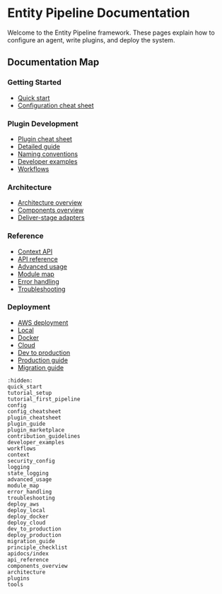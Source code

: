 # Entity Pipeline Documentation

Welcome to the Entity Pipeline framework. These pages explain how to configure an agent, write plugins, and deploy the system.

## Documentation Map

### Getting Started
- [Quick start](quick_start.md)
- [Configuration cheat sheet](config_cheatsheet.md)

### Plugin Development
- [Plugin cheat sheet](plugin_cheatsheet.md)
- [Detailed guide](plugin_guide.md)
- [Naming conventions](plugins.md)
- [Developer examples](developer_examples.md)
- [Workflows](workflows.md)

### Architecture
- [Architecture overview](https://github.com/Ladvien/entity/blob/main/architecture/general.md)
- [Components overview](components_overview.md)
- [Deliver-stage adapters](components_overview.md#deliver-stage-adapters)

### Reference
- [Context API](context.md)
- [API reference](api_reference.md)
- [Advanced usage](advanced_usage.md)
- [Module map](module_map.md)
- [Error handling](error_handling.md)
- [Troubleshooting](troubleshooting.md)

### Deployment
- [AWS deployment](deploy_aws.md)
- [Local](deploy_local.md)
- [Docker](deploy_docker.md)
- [Cloud](deploy_cloud.md)
- [Dev to production](dev_to_production.md)
- [Production guide](deploy_production.md)
- [Migration guide](migration_guide.md)

```{toctree}
:hidden:
quick_start
tutorial_setup
tutorial_first_pipeline
config
config_cheatsheet
plugin_cheatsheet
plugin_guide
plugin_marketplace
contribution_guidelines
developer_examples
workflows
context
security_config
logging
state_logging
advanced_usage
module_map
error_handling
troubleshooting
deploy_aws
deploy_local
deploy_docker
deploy_cloud
dev_to_production
deploy_production
migration_guide
principle_checklist
apidocs/index
api_reference
components_overview
architecture
plugins
tools
```
